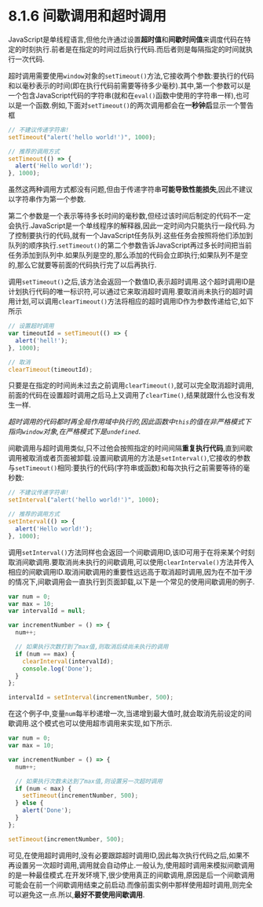 # 8.1.6 间歇调用和超时调用

JavaScript是单线程语言,但他允许通过设置**超时值**和**间歇时间值**来调度代码在特定的时刻执行.前者是在指定的时间过后执行代码.而后者则是每隔指定的时间就执行一次代码.

超时调用需要使用`window`对象的`setTimeout()`方法,它接收两个参数:要执行的代码和以毫秒表示的时间(即在执行代码前需要等待多少毫秒).其中,第一个参数可以是一个包含JavaScript代码的字符串(就和在`eval()`函数中使用的字符串一样),也可以是一个函数.例如,下面对`setTimeout()`的两次调用都会在**一秒钟后**显示一个警告框

``` js .line-numbers
// 不建议传递字符串!
setTimeout("alert('hello world!')", 1000);

// 推荐的调用方式
setTimeout(() => {
  alert('Hello world!');
}, 1000);
```

虽然这两种调用方式都没有问题,但由于传递字符串**可能导致性能损失**,因此不建议以字符串作为第一个参数.

第二个参数是一个表示等待多长时间的毫秒数,但经过该时间后制定的代码不一定会执行.JavaScript是一个单线程序的解释器,因此一定时间内只能执行一段代码.为了控制要执行的代码,就有一个JavaScript任务队列.这些任务会按照将他们添加到队列的顺序执行.`setTimeout()`的第二个参数告诉JavaScript再过多长时间把当前任务添加到队列中.如果队列是空的,那么添加的代码会立即执行;如果队列不是空的,那么它就要等前面的代码执行完了以后再执行.

调用`setTimeout()`之后,该方法会返回一个数值ID,表示超时调用.这个超时调用ID是计划执行代码的唯一标识符,可以通过它来取消超时调用.要取消尚未执行的超时调用计划,可以调用`clearTimeout()`方法将相应的超时调用ID作为参数传递给它,如下所示

``` js .line-numbers
// 设置超时调用
var timeoutId = setTimeout(() => {
  alert('hell!');
}, 1000);

// 取消
clearTimeout(timeoutId);
```

只要是在指定的时间尚未过去之前调用`clearTimeout()`,就可以完全取消超时调用,前面的代码在设置超时调用之后马上又调用了`clearTime()`,结果就跟什么也没有发生一样.

*超时调用的代码都时再全局作用域中执行的,因此函数中`this`的值在非严格模式下指向`window`对象,在严格模式下是`undefined`*.

间歇调用与超时调用类似,只不过他会按照指定的时间间隔**重复执行代码**,直到间歇调用被取消或者页面被卸载.设置间歇调用的方法是`setInterval()`,它接收的参数与`setTimeout()`相同:要执行的代码(字符串或函数)和每次执行之前需要等待的毫秒数:

``` js .line-numbers
// 不建议传递字符串!
setInterval("alert('hello world!')", 1000);

// 推荐的调用方式
setInterval(() => {
  alert('Hello world!');
}, 1000);
```

调用`setInterval()`方法同样也会返回一个间歇调用ID,该ID可用于在将来某个时刻取消间歇调用.要取消尚未执行的间歇调用,可以使用`clearIntervale()`方法并传入相应的间歇调用ID.取消间歇调用的重要性远远高于取消超时调用,因为在不加干涉的情况下,间歇调用会一直执行到页面卸载,以下是一个常见的使用间歇调用的例子.

``` js .line-numbers
var num = 0;
var max = 10;
var intervalId = null;

var incrementNumber = () => {
  num++;

  // 如果执行次数打到了max值,则取消后续尚未执行的调用
  if (num == max) {
    clearInterval(intervalId);
    console.log('Done');
  }
};

intervalId = setInterval(incrementNumber, 500);
```

在这个例子中,变量`num`每半秒递增一次,当递增到最大值时,就会取消先前设定的间歇调用.这个模式也可以使用超市调用来实现,如下所示.

``` js .line-numbers
var num = 0;
var max = 10;

var incrementNumber = () => {
  num++;

  // 如果执行次数未达到了max值,则设置另一次超时调用
  if (num < max) {
    setTimeout(incrementNumber, 500);
  } else {
    alert('Done');
  }
};

setTimeout(incrementNumber, 500);
```

可见,在使用超时调用时,没有必要跟踪超时调用ID,因此每次执行代码之后,如果不再设置另一次超时调用,调用就会自动停止.一般认为,使用超时调用来模拟间歇调用的是一种最佳模式.在开发环境下,很少使用真正的间歇调用,原因是后一个间歇调用可能会在前一个间歇调用结束之前启动.而像前面实例中那样使用超时调用,则完全可以避免这一点.所以,**最好不要使用间歇调用**.
